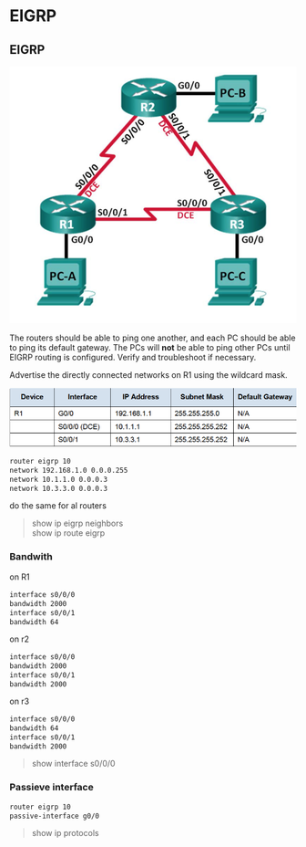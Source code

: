 # EIGRP



## EIGRP

![](../.gitbook/assets/screen-shot-2018-05-23-at-22.36.26.png)

The routers should be able to ping one another, and each PC should be able to ping its default gateway. The PCs will **not** be able to ping other PCs until EIGRP routing is configured. Verify and troubleshoot if necessary.

Advertise the directly connected networks on R1 using the wildcard mask.

![](../.gitbook/assets/screen-shot-2018-05-24-at-10.35.15.png)

```text
router eigrp 10
network 192.168.1.0 0.0.0.255
network 10.1.1.0 0.0.0.3
network 10.3.3.0 0.0.0.3
```

do the same for al routers

> show ip eigrp neighbors  
> show ip route eigrp

### Bandwith

on R1

```text
interface s0/0/0
bandwidth 2000
interface s0/0/1
bandwidth 64
```

on r2

```text
interface s0/0/0
bandwidth 2000
interface s0/0/1
bandwidth 2000
```

on r3

```text
interface s0/0/0
bandwidth 64
interface s0/0/1
bandwidth 2000
```

> show interface s0/0/0

### Passieve interface

```text
router eigrp 10
passive-interface g0/0
```

> show ip protocols

